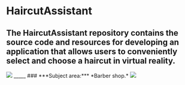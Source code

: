 # HaircutAssistant
## The HaircutAssistant repository contains the source code and resources for developing an application that allows users to conveniently select and choose a haircut in virtual reality.
<img src="https://i.pinimg.com/originals/f6/18/69/f61869466cd6997ad7cde0ae2c1024b2.jpg">
_____
### ***Subject area:*** *Barber shop.*
<img src="https://usercontent.one/wp/www.queenstownbarbers.com/wp-content/uploads/2018/01/about-us-image.jpg">
